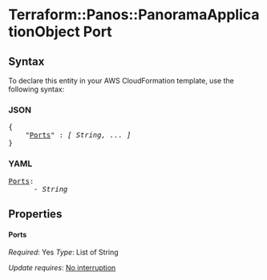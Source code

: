 # Terraform::Panos::PanoramaApplicationObject Port

## Syntax

To declare this entity in your AWS CloudFormation template, use the following syntax:

### JSON

<pre>
{
    "<a href="#ports" title="Ports">Ports</a>" : <i>[ String, ... ]</i>
}
</pre>

### YAML

<pre>
<a href="#ports" title="Ports">Ports</a>: <i>
      - String</i>
</pre>

## Properties

#### Ports

_Required_: Yes
_Type_: List of String

_Update requires_: [No interruption](https://docs.aws.amazon.com/AWSCloudFormation/latest/UserGuide/using-cfn-updating-stacks-update-behaviors.html#update-no-interrupt)

